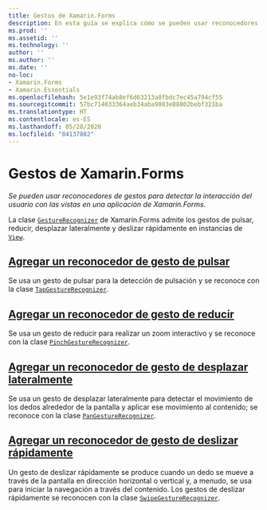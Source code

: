 ```yaml
---
title: Gestos de Xamarin.Forms
description: En esta guía se explica cómo se pueden usar reconocedores de gestos de Xamarin.Forms para detectar la interacción del usuario con las vistas en una aplicación de Xamarin.Forms.
ms.prod: ''
ms.assetid: ''
ms.technology: ''
author: ''
ms.author: ''
ms.date: ''
no-loc:
- Xamarin.Forms
- Xamarin.Essentials
ms.openlocfilehash: 5e1e93f74ab8ef6d63213a8fbdc7ec45a794cf55
ms.sourcegitcommit: 57bc714633364aeb34aba9803e88802bebf321ba
ms.translationtype: HT
ms.contentlocale: es-ES
ms.lasthandoff: 05/28/2020
ms.locfileid: "84137882"
---
```

# <a name="xamarinforms-gestures"></a>Gestos de Xamarin.Forms

_Se pueden usar reconocedores de gestos para detectar la interacción del usuario con las vistas en una aplicación de Xamarin.Forms._

La clase [`GestureRecognizer`](xref:Xamarin.Forms.GestureRecognizer) de Xamarin.Forms admite los gestos de pulsar, reducir, desplazar lateralmente y deslizar rápidamente en instancias de [`View`](xref:Xamarin.Forms.View).

## <a name="adding-a-tap-gesture-recognizer"></a>[Agregar un reconocedor de gesto de pulsar](tap.md)

Se usa un gesto de pulsar para la detección de pulsación y se reconoce con la clase [`TapGestureRecognizer`](xref:Xamarin.Forms.TapGestureRecognizer).

## <a name="adding-a-pinch-gesture-recognizer"></a>[Agregar un reconocedor de gesto de reducir](pinch.md)

Se usa un gesto de reducir para realizar un zoom interactivo y se reconoce con la clase [`PinchGestureRecognizer`](xref:Xamarin.Forms.PinchGestureRecognizer).

## <a name="adding-a-pan-gesture-recognizer"></a>[Agregar un reconocedor de gesto de desplazar lateralmente](pan.md)

Se usa un gesto de desplazar lateralmente para detectar el movimiento de los dedos alrededor de la pantalla y aplicar ese movimiento al contenido; se reconoce con la clase [`PanGestureRecognizer`](xref:Xamarin.Forms.PanGestureRecognizer).

## <a name="adding-a-swipe-gesture-recognizer"></a>[Agregar un reconocedor de gesto de deslizar rápidamente](swipe.md)

Un gesto de deslizar rápidamente se produce cuando un dedo se mueve a través de la pantalla en dirección horizontal o vertical y, a menudo, se usa para iniciar la navegación a través del contenido. Los gestos de deslizar rápidamente se reconocen con la clase [`SwipeGestureRecognizer`](xref:Xamarin.Forms.SwipeGestureRecognizer).
